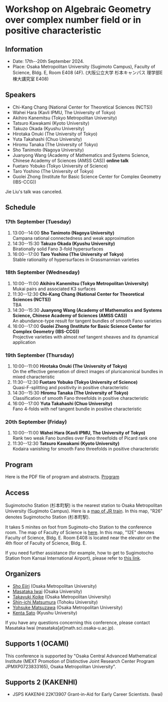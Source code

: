 # Workshop on Algebraic Geometry over complex number field or in positive characteristic 

## Information
- Date: 17th--20th September 2024. 
- Place: Osaka Metropolitan University (Sugimoto Campus), Faculty of Science, Bldg. E, Room E408 (4F).
(大阪公立大学 杉本キャンパス 理学部E棟大講究室 E408)

## Speakers
- Chi-Kang Chang (National Center for Theoretical Sciences (NCTS)) 
- Wahei Hara (Kavli IPMU, The University of Tokyo)
- Akihiro Kanemitsu (Tokyo Metropolitan University)
- Tatsuro Kawakami (Kyoto University)
- Takuzo Okada (Kyushu University)
- Hirotaka Onuki (The University of Tokyo)
- Yuta Takahashi (Chuo University)
- Hiromu Tanaka (The University of Tokyo)
- Sho Tanimoto (Nagoya University)
- Juanyong Wang (Academy of Mathematics and Systems Science, Chinese Academy of Sciences (AMSS CAS)) **online talk**
- Fuetaro Yobuko (Tokyo University of Science)
- Taro Yoshino (The University of Tokyo)
- Guolei Zhong (Institute for Basic Science Center for Complex Geometry (IBS-CCG))

Jie Liu's talk was canceled.

<!-- 
## Schedule
### 17th September (Tuesday)

1. 13:00--14:00 TBA
2. 14:30--15:30 TBA
3. 16:00--17:00 TBA

### 18th September (Wednesday)
1. 10:00--11:00 TBA
2. 11:30--12:30 TBA
3. 14:30--15:30 TBA
4. 16:00--17:00 TBA

### 19th September (Thursday)
1. 10:00--11:00 TBA
2. 11:30--12:30 TBA
3. 14:30--15:30 TBA
4. 16:00--17:00 TBA

### 20th September (Friday)
1. 10:00--11:00 TBA
2. 11:30--12:30 TBA
-->

## Schedule
### 17th September (Tuesday)

1. 13:00--14:00  **Sho Tanimoto (Nagoya University)** <br>
Campana rational connectedness and weak approximation
2. 14:30--15:30 **Takuzo Okada (Kyushu University)** <br>
Birationally solid Fano 3-fold hypersurfaces
3. 16:00--17:00 **Taro Yoshino (The University of Tokyo)** <br>
Stable rationality of hypersurfaces in Grassmannian varieties

### 18th September (Wednesday)
1. 10:00--11:00 **Akihiro Kanemitsu (Tokyo Metropolitan University)** <br>
Mukai pairs and associated K3 surfaces
2. 11:30--12:30 **Chi-Kang Chang (National Center for Theoretical Sciences (NCTS))** <br>
TBA
3. 14:30--15:30 **Juanyong Wang (Academy of Mathematics and Systems Science,
Chinese Academy of Sciences (AMSS CAS))** <br>
An abundance-type result for tangent bundles of smooth Fano varieties
4. 16:00--17:00 **Guolei Zhong (Institute for Basic Science Center for Complex
Geometry (IBS-CCG))** <br>
Projective varieties with almost nef tangent sheaves and its dynamical application

### 19th September (Thursday)
1. 10:00--11:00 **Hirotaka Onuki (The University of Tokyo)** <br>
On the effective generation of direct images of pluricanonical bundles in mixed characteristic
2. 11:30--12:30 **Fuetaro Yobuko (Tokyo University of Science)** <br>
Quasi-F-splitting and positivity in positive characteristic
3. 14:30--15:30 **Hiromu Tanaka (The University of Tokyo)** <br>
Classification of smooth Fano threefolds in positive characteristic
4. 16:00--17:00 **Yuta Takahashi (Chuo University)** <br>
Fano 4-folds with nef tangent bundle in positive characteristic

### 20th September (Friday)
1. 10:00--11:00 **Wahei Hara (Kavli IPMU, The University of Tokyo)** <br>
Rank two weak Fano bundles over Fano threefolds of Picard rank one
2. 11:30--12:30 **Tatsuro Kawakami (Kyoto University)** <br>
Kodaira vanishing for smooth Fano threefolds in positive characteristic


##  Program

<!--
We will inform around  July or August 2024.
-->

Here is the PDF file of program and abstracts. [Program](https://masataka123.github.io/tangent_anticanonical/material/program_tangent_anticanonical.pdf)


## Access

Sugimotocho Station (杉本町駅)  is the nearest station to Osaka Metropolitan University (Sugimoto Campus).
Here is a [map of JR train](https://masataka123.github.io/tangent_anticanonical/material/hanwa.pdf).
In this map, "R26" denotes Sugimotocho Station (杉本町駅).

It takes 5 minites on foot from Sugimoto-cho Station to the conference room.
The map of Faculty of Science is [here](https://masataka123.github.io/tangent_anticanonical/material/sugimoto.png).
In this map, "12E" denotes Faculty of Science, Bldg. E.
Room E408 is located near the elevator on the 4th floor of Faculty of Science, Bldg. E.

 If you need further assistance (for example, how to get to Sugimotocho Station from Kansai International Airport), please refer to [this link](https://www.omu.ac.jp/orp/ocami-en/about/directions/).
 
 
## Organizers
- [Sho Ejiri](https://researchmap.jp/shoejiri?lang=en) (Osaka Metropolitan University)
- [Masataka Iwai](https://masataka123.github.io/blog3_e/) (Osaka University)
- [Takayuki Koike](https://tkoike.com) (Osaka Metropolitan University)
- [Shin-ichi Matsumura](https://sites.google.com/view/math-matsumura/home) (Tohoku University)
- [Yohsuke Matsuzawa](https://sites.google.com/brown.edu/yohsukematsuzawa/home) (Osaka Metropolitan University)
- [Kenta Sato](https://sites.google.com/view/ktsato/homeeng) (Kyushu University)

If you have any questions concerning this conference, please contact Masataka Iwai (masataka[at]math.sci.osaka-u.ac.jp).

## Supports 1 (OCAMI)
This conference is supported by "Osaka Central Advanced Mathematical Institute (MEXT Promotion of Distinctive Joint Research Center Program JPMXP0723833165), Osaka Metropolitan University".

## Supports 2 (KAKENHI)
- JSPS KAKENHI 22K13907 Grant-in-Aid for Early Career Scientists. (Iwai)

<!-- 
- JSPS KAKENHI  22KK0232 Fund for the Promotion of Joint International Research (Fostering Joint International Research (A)) (Koike)
- JSPS KAKENHI 21H00976 Grant-in-Aid for Scientific Research (B) (Matsumura)
- JSPS KAKENHI 22K13903 Grant-in-Aid for Early-Career Scientists (Matsuzawa)



## Other informations
- There is a hotel around Tennoji (天王寺) or Nishinari (西成) where you can stay for around 3,000 yen. However, it is not a  good hotel, so we do not recommend you book it. 

## -- Hodge theory and vanishing theorem --
Science Buildingsへの行き方は二つあります
-Shibahara-handai-mae" Station(monorail)から来る方法. Shibahara-handai-mae" Stationから大阪大学理学部のアクセス方法はこちらです. [](https://www.sci.osaka-u.ac.jp/en/wp-content/uploads/2022/02/Directions-from-Shibahara-handai-mae-Station-to-GSS-Osaka-U_Sep.2020.pdf)
- Ishibashi Station (Hankyu)から来る方法. Ishibashi Station (Hankyu)から大阪大学理学部のアクセス方法はこちらです[](https://www.sci.osaka-u.ac.jp/en/wp-content/uploads/2022/02/Directions-from-Hankyu-Ishibashi-handai-mae-Station-to-GSS-Osaka-U_Sep.2020.pdf)
私はShibahara-handai-mae" Station(monorail)を利用するのをお勧めします. 

理学研究科E棟の地図はこちらです.[](https://www.sci.osaka-u.ac.jp/en/wp-content/uploads/2022/07/Buildings-of-Graduate-School-of-Science.pdf)
404講義室はE棟の4階エレベーターのすぐ近くの部屋です. 


もしわからない場合はこちらも参考にしてください. 

[ガイダンス資料+演習問題集](https://masataka123.github.io/2023_winter_generaltopology/material/0_位相問題集.pdf).
-->
